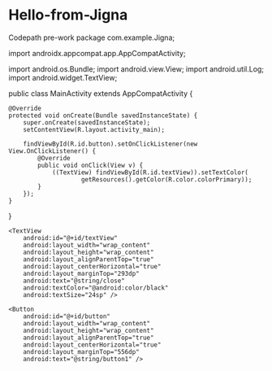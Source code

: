 # Hello-from-Jigna
Codepath pre-work
package com.example.Jigna;

import androidx.appcompat.app.AppCompatActivity;

import android.os.Bundle;
import android.view.View;
import android.util.Log;
import android.widget.TextView;

public class MainActivity extends AppCompatActivity {

    @Override
    protected void onCreate(Bundle savedInstanceState) {
        super.onCreate(savedInstanceState);
        setContentView(R.layout.activity_main);

        findViewById(R.id.button).setOnClickListener(new View.OnClickListener() {
            @Override
            public void onClick(View v) {
                ((TextView) findViewById(R.id.textView)).setTextColor(
                        getResources().getColor(R.color.colorPrimary));
            }
        });
    }
}

<?xml version="1.0" encoding="utf-8"?>
<RelativeLayout xmlns:android="http://schemas.android.com/apk/res/android"
    xmlns:app="http://schemas.android.com/apk/res-auto"
    xmlns:tools="http://schemas.android.com/tools"
    android:layout_width="match_parent"
    android:background="@color/colorAccent"
    android:layout_height="match_parent"
    tools:context=".MainActivity">

    <TextView
        android:id="@+id/textView"
        android:layout_width="wrap_content"
        android:layout_height="wrap_content"
        android:layout_alignParentTop="true"
        android:layout_centerHorizontal="true"
        android:layout_marginTop="293dp"
        android:text="@string/close"
        android:textColor="@android:color/black"
        android:textSize="24sp" />

    <Button
        android:id="@+id/button"
        android:layout_width="wrap_content"
        android:layout_height="wrap_content"
        android:layout_alignParentTop="true"
        android:layout_centerHorizontal="true"
        android:layout_marginTop="556dp"
        android:text="@string/button1" />

</RelativeLayout>
